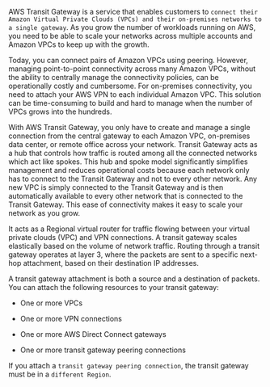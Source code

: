 AWS Transit Gateway is a service that enables customers to `connect their Amazon Virtual Private Clouds (VPCs) and their on-premises networks to a single gateway`. As you grow the number of workloads running on AWS, you need to be able to scale your networks across multiple accounts and Amazon VPCs to keep up with the growth.

Today, you can connect pairs of Amazon VPCs using peering. However, managing point-to-point connectivity across many Amazon VPCs, without the ability to centrally manage the connectivity policies, can be operationally costly and cumbersome. For on-premises connectivity, you need to attach your AWS VPN to each individual Amazon VPC. This solution can be time-consuming to build and hard to manage when the number of VPCs grows into the hundreds.

With AWS Transit Gateway, you only have to create and manage a single connection from the central gateway to each Amazon VPC, on-premises data center, or remote office across your network. Transit Gateway acts as a hub that controls how traffic is routed among all the connected networks which act like spokes. This hub and spoke model significantly simplifies management and reduces operational costs because each network only has to connect to the Transit Gateway and not to every other network. Any new VPC is simply connected to the Transit Gateway and is then automatically available to every other network that is connected to the Transit Gateway. This ease of connectivity makes it easy to scale your network as you grow.

It acts as a Regional virtual router for traffic flowing between your virtual private clouds (VPC) and VPN connections. A transit gateway scales elastically based on the volume of network traffic. Routing through a transit gateway operates at layer 3, where the packets are sent to a specific next-hop attachment, based on their destination IP addresses.

A transit gateway attachment is both a source and a destination of packets. You can attach the following resources to your transit gateway:

- One or more VPCs

- One or more VPN connections

- One or more AWS Direct Connect gateways

- One or more transit gateway peering connections

If you attach a `transit gateway peering connection`, the transit gateway must be in a `different Region`.
